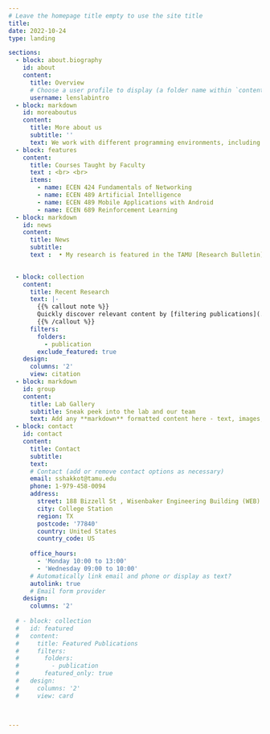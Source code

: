 ```yaml
---
# Leave the homepage title empty to use the site title
title:
date: 2022-10-24
type: landing

sections:
  - block: about.biography
    id: about
    content:
      title: Overview
      # Choose a user profile to display (a folder name within `content/authors/`)
      username: lenslabintro
  - block: markdown
    id: moreaboutus
    content:
      title: More about us
      subtitle: ''
      text: We work with different programming environments, including [Gymnasium](https://gymnasium.farama.org/), python packages for machine learning, open source communication stacks such as [srsRAN](https://www.srslte.com/), and [OpenFlow](https://www.opennetworking.org/) for software defined networking (SDN).Hardware support includes GPU workstations from [Lambda Labs](https://lambdalabs.com/), Software Defined Radios (SDR) from [National Instruments](https://www.ni.com/en-us/innovations/white-papers/11/what-is-ni-usrp-hardware-.html) in both sub-six and mm-wave bands, a variety of robots such as [Jackal UGVs](https://clearpathrobotics.com/jackal-small-unmanned-ground-vehicle/), [Turtlebots](https://www.turtlebot.com/) and [Amazon DeepRacers](https://aws.amazon.com/deepracer/) and assorted Android-based smart devices.We are also supported in conducting real-world field experiments by the [Bush Combat Development Complex](https://bcdc.tamus.edu/) located at a former Air Force base located about ten miles away from the main campus.Participants are encouraged to act as a community of experts and talk about their experiences with one another. Prototyping often poses many technical challenges. Getting involved at the LENS lab entails being exposed to the frustrations and the rewards associated with open-ended engineering problems. <br> <br> {{< youtube auUnazOFeeE >}} <br>  The lab is supported through the sponsorship of several organizations including Department of Electrical and Computer Engineering at Texas A&M University, National Instruments, Google, the National Science Foundation, and The US Army Futures Command, among others. <br> <br> **Aggie Deep Racers** <br>  This is an initiative specifically aimed at applied machine learning in a robotics context using the [Amazon DeepRacer](https://aws.amazon.com/deepracer/) platform. <br> <br> ![Lens robot image](lensrobotimage.jpg)
  - block: features
    content: 
      title: Courses Taught by Faculty
      text : <br> <br>
      items:
        - name: ECEN 424 Fundamentals of Networking
        - name: ECEN 489 Artificial Intelligence 
        - name: ECEN 489 Mobile Applications with Android
        - name: ECEN 689 Reinforcement Learning
  - block: markdown
    id: news
    content:
      title: News
      subtitle: 
      text :  • My research is featured in the TAMU [Research Bulletin](https://research.tamu.edu/2023/04/25/strangers-in-a-strange-land-can-reinforcement-learning-teach-robots-to-operate-on-their-own-in-the-real-world/) and in the College of Engineering  [News](https://engineering.tamu.edu/news/2023/04/kalathil-addresses-reinforcement-learning-challenges.html) <br>  • Sample featured in the TAMU [Research Bulletin](https://research.tamu.edu/2023/04/25/strangers-in-a-strange-land-can-reinforcement-learning-teach-robots-to-operate-on-their-own-in-the-real-world/) and in the College of Engineering  [News](https://engineering.tamu.edu/news/2023/04/kalathil-addresses-reinforcement-learning-challenges.html)
  

  - block: collection
    content:
      title: Recent Research
      text: |-
        {{% callout note %}}
        Quickly discover relevant content by [filtering publications](./publication/).
        {{% /callout %}}
      filters:
        folders:
          - publication
        exclude_featured: true
    design:
      columns: '2'
      view: citation
  - block: markdown
    id: group
    content:
      title: Lab Gallery
      subtitle: Sneak peek into the lab and our team
      text: Add any **markdown** formatted content here - text, images, videos, galleries - and even HTML code!  {{< gallery album="demo" >}}
  - block: contact
    id: contact
    content:
      title: Contact
      subtitle:
      text: 
      # Contact (add or remove contact options as necessary)
      email: sshakkot@tamu.edu
      phone: 1-979-458-0094
      address:
        street: 188 Bizzell St , Wisenbaker Engineering Building (WEB) - 002
        city: College Station
        region: TX
        postcode: '77840'
        country: United States
        country_code: US
      
      office_hours:
        - 'Monday 10:00 to 13:00'
        - 'Wednesday 09:00 to 10:00'
      # Automatically link email and phone or display as text?
      autolink: true
      # Email form provider
    design:
      columns: '2'
  
  # - block: collection
  #   id: featured
  #   content:
  #     title: Featured Publications
  #     filters:
  #       folders:
  #         - publication
  #       featured_only: true
  #   design:
  #     columns: '2'
  #     view: card

      
  
---
```

